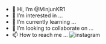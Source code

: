 - 👋 Hi, I’m @MinjunKR1
- 👀 I’m interested in ...
- 🌱 I’m currently learning ...
- 💞️ I’m looking to collaborate on ...
- 📫 How to reach me ...
![instagram](https://img.shields.io/badge/instagram-#E4405F.svg?&style=for-the-badge&logo=instagram&logoColor=#E4405F)
<!---
MinjunKR1/MinjunKR1 is a ✨ special ✨ repository because its `README.md` (this file) appears on your GitHub profile.
You can click the Preview link to take a look at your changes.
--->
